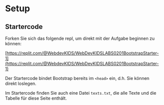 # Setup

## Startercode

Forken Sie sich das folgende repl, um direkt mit der Aufgabe beginnen zu können:

[https://replit.com/@WebdevKIDS/WebDevKIDSLABS0201BootstrapStarter-1](https://replit.com/@WebdevKIDS/WebDevKIDSLABS0201BootstrapStarter-1)

Der Startercode bindet Bootstrap bereits im `<head>` ein, d.h. Sie können direkt loslegen.

Im Startercode finden Sie auch eine Datei `texts.txt`, die alle Texte und die Tabelle für diese Seite enthält.
